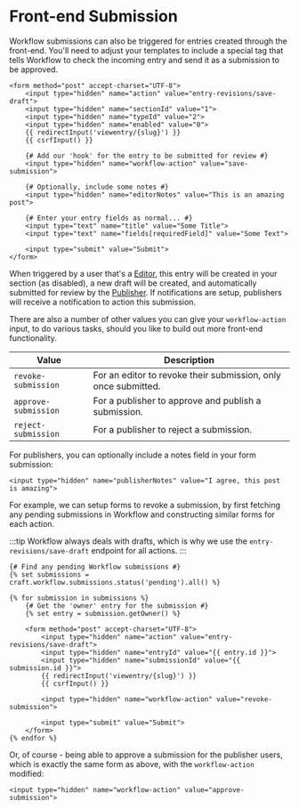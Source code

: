# Front-end Submission
Workflow submissions can also be triggered for entries created through the front-end. You'll need to adjust your templates to include a special tag that tells Workflow to check the incoming entry and send it as a submission to be approved.

```twig
<form method="post" accept-charset="UTF-8">
    <input type="hidden" name="action" value="entry-revisions/save-draft">
    <input type="hidden" name="sectionId" value="1">
    <input type="hidden" name="typeId" value="2">
    <input type="hidden" name="enabled" value="0">
    {{ redirectInput('viewentry/{slug}') }}
    {{ csrfInput() }}

    {# Add our 'hook' for the entry to be submitted for review #}
    <input type="hidden" name="workflow-action" value="save-submission">

    {# Optionally, include some notes #}
    <input type="hidden" name="editorNotes" value="This is an amazing post">

    {# Enter your entry fields as normal... #}
    <input type="text" name="title" value="Some Title">
    <input type="text" name="fields[requiredField]" value="Some Text">

    <input type="submit" value="Submit">
</form>
```

When triggered by a user that's a [Editor](docs:feature-tour/editors), this entry will be created in your section (as disabled), a new draft will be created, and automatically submitted for review by the [Publisher](docs:feature-tour/publishers). If notifications are setup, publishers will receive a notification to action this submission.

There are also a number of other values you can give your `workflow-action` input, to do various tasks, should you like to build out more front-end functionality.

Value | Description
--- | ---
`revoke-submission` | For an editor to revoke their submission, only once submitted.
`approve-submission` | For a publisher to approve and publish a submission.
`reject-submission` | For a publisher to reject a submission.

For publishers, you can optionally include a notes field in your form submission:

```twig
<input type="hidden" name="publisherNotes" value="I agree, this post is amazing">
```

For example, we can setup forms to revoke a submission, by first fetching any pending submissions in Workflow and constructing similar forms for each action.

:::tip
Workflow always deals with drafts, which is why we use the `entry-revisions/save-draft` endpoint for all actions.
:::

```twig
{# Find any pending Workflow submissions #}
{% set submissions = craft.workflow.submissions.status('pending').all() %}

{% for submission in submissions %}
    {# Get the 'owner' entry for the submission #}
    {% set entry = submission.getOwner() %}

    <form method="post" accept-charset="UTF-8">
        <input type="hidden" name="action" value="entry-revisions/save-draft">
        <input type="hidden" name="entryId" value="{{ entry.id }}">
        <input type="hidden" name="submissionId" value="{{ submission.id }}">
        {{ redirectInput('viewentry/{slug}') }}
        {{ csrfInput() }}

        <input type="hidden" name="workflow-action" value="revoke-submission">

        <input type="submit" value="Submit">
    </form>
{% endfor %}
```

Or, of course - being able to approve a submission for the publisher users, which is exactly the same form as above, with the `workflow-action` modified:

```twig
<input type="hidden" name="workflow-action" value="approve-submission">
```
